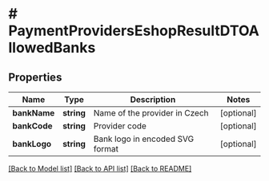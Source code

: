 # # PaymentProvidersEshopResultDTOAllowedBanks

## Properties

Name | Type | Description | Notes
------------ | ------------- | ------------- | -------------
**bankName** | **string** | Name of the provider in Czech | [optional]
**bankCode** | **string** | Provider code | [optional]
**bankLogo** | **string** | Bank logo in encoded SVG format | [optional]

[[Back to Model list]](../../README.md#models) [[Back to API list]](../../README.md#endpoints) [[Back to README]](../../README.md)
